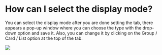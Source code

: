 # How can I select the display mode?

<p class="no-margin">You can select the display mode after you are done setting the tab, there appears a pop-up window where you can choose the type with the drop-down option and save it. Also, you can change it by clicking on the Group / Card / List option at the top of the tab.</p>
<p class="no-margin"></p>
<div class="intercom-container"><img src="/assets/img/teams-pro/image_76.png"></div>

<Intercom />
<Hubspot />
<Clarity />
<GoogleAnalytics />

